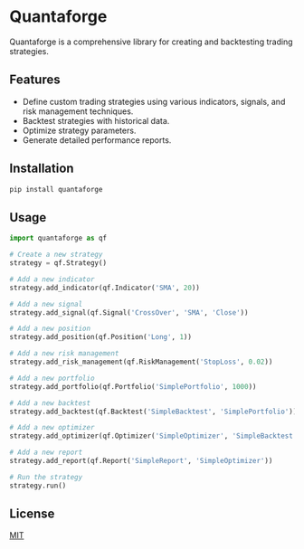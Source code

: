 # Quantaforge

Quantaforge is a comprehensive library for creating and backtesting trading strategies.

## Features

- Define custom trading strategies using various indicators, signals, and risk management techniques.
- Backtest strategies with historical data.
- Optimize strategy parameters.
- Generate detailed performance reports.

## Installation
```bash
pip install quantaforge
```

## Usage
```python
import quantaforge as qf

# Create a new strategy
strategy = qf.Strategy()

# Add a new indicator
strategy.add_indicator(qf.Indicator('SMA', 20))

# Add a new signal
strategy.add_signal(qf.Signal('CrossOver', 'SMA', 'Close'))

# Add a new position
strategy.add_position(qf.Position('Long', 1))

# Add a new risk management
strategy.add_risk_management(qf.RiskManagement('StopLoss', 0.02))

# Add a new portfolio
strategy.add_portfolio(qf.Portfolio('SimplePortfolio', 1000))

# Add a new backtest
strategy.add_backtest(qf.Backtest('SimpleBacktest', 'SimplePortfolio'))

# Add a new optimizer
strategy.add_optimizer(qf.Optimizer('SimpleOptimizer', 'SimpleBacktest'))

# Add a new report
strategy.add_report(qf.Report('SimpleReport', 'SimpleOptimizer'))

# Run the strategy
strategy.run()
```

## License
[MIT](https://choosealicense.com/licenses/mit/)
